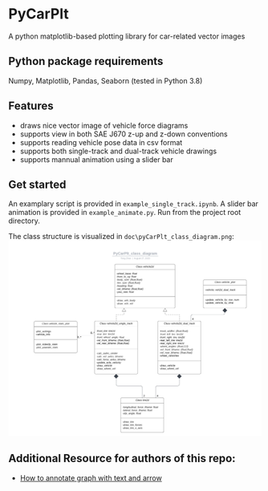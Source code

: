 # PyCarPlt
A python matplotlib-based plotting library for car-related vector images

## Python package requirements
Numpy, Matplotlib, Pandas, Seaborn (tested in Python 3.8)

## Features
- draws nice vector image of vehicle force diagrams
- supports view in both SAE J670 z-up and z-down conventions
- supports reading vehicle pose data in csv format
- supports both single-track and dual-track vehicle drawings
- supports mannual animation using a slider bar

## Get started
An examplary script is provided in `example_single_track.ipynb`. 
A slider bar animation is provided in `example_animate.py`. Run from the project root directory.

The class structure is visualized in `doc\pyCarPlt_class_diagram.png`:
![Class Diagram](doc\pyCarPlt_class_diagram.png "Class Diagram")


## Additional Resource for authors of this repo:
- [How to annotate graph with text and arrow](https://jakevdp.github.io/PythonDataScienceHandbook/04.09-text-and-annotation.html)